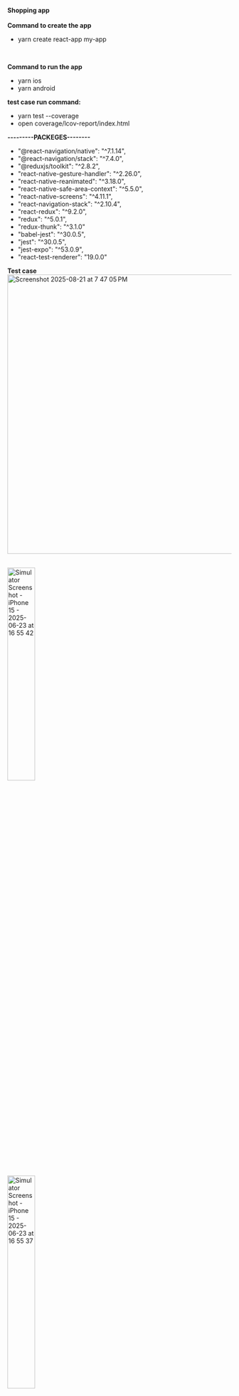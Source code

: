 **Shopping app**
<br/>
<br/>
**Command to create the app**
- yarn create react-app my-app
<br/>

**Command to run the app**

- yarn ios
- yarn android

**test case run command:**
- yarn test --coverage  
- open coverage/lcov-report/index.html


**---------PACKEGES--------**
- "@react-navigation/native": "^7.1.14",
- "@react-navigation/stack": "^7.4.0",
- "@reduxjs/toolkit": "^2.8.2",
- "react-native-gesture-handler": "^2.26.0",
- "react-native-reanimated": "^3.18.0",
- "react-native-safe-area-context": "^5.5.0",
- "react-native-screens": "^4.11.1",
- "react-navigation-stack": "^2.10.4",
- "react-redux": "^9.2.0",
- "redux": "^5.0.1",
- "redux-thunk": "^3.1.0"
- "babel-jest": "^30.0.5",
- "jest": "^30.0.5",
- "jest-expo": "^53.0.9",
- "react-test-renderer": "19.0.0"

**Test case**
<br/>
<img width="1488" height="627" alt="Screenshot 2025-08-21 at 7 47 05 PM" src="https://github.com/user-attachments/assets/ccbf121e-1eed-4d0a-9617-aeb9a8396749" />

<br/>
<img width=35% height=35% alt="Simulator Screenshot - iPhone 15 - 2025-06-23 at 16 55 42" src="https://github.com/user-attachments/assets/e6d2f833-d09b-4787-be96-29528b1eebf3" />


<br/>

<img width=35% height=35% alt="Simulator Screenshot - iPhone 15 - 2025-06-23 at 16 55 37" src="https://github.com/user-attachments/assets/b1828708-6dc8-473e-b6f6-94939d74563b" />


<br/>

<img width=35% height=35% alt="Simulator Screenshot - iPhone 15 - 2025-06-23 at 16 55 28" src="https://github.com/user-attachments/assets/4bf255b6-3165-4878-a9ac-b187e3475289" />

<br/>



<img  width=35% height=35% alt="Simulator Screenshot - iPhone 15 - 2025-09-07 at 14 55 05" src="https://github.com/user-attachments/assets/5864f855-2bb9-463d-9228-334cb2045397" />







